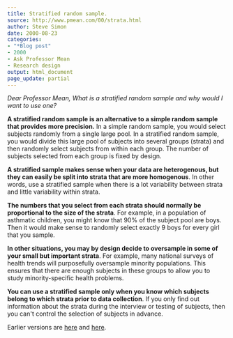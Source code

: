 ```yaml
---
title: Stratified random sample.
source: http://www.pmean.com/00/strata.html
author: Steve Simon
date: 2000-08-23
categories:
- "*Blog post"
- 2000
- Ask Professor Mean
- Research design
output: html_document
page_update: partial
---
```

*Dear Professor Mean, What is a stratified random sample and why would I want to use one?*

**A stratified random sample is an alternative to a simple random sample that provides more precision.** In a simple random sample, you would select subjects randomly from a single large pool. In a stratified random sample, you would divide this large pool of subjects into several groups (strata) and then randomly select subjects from within each group. The number of subjects selected from each group is fixed by design.

**A stratified sample makes sense when your data are heterogenous, but they can easily be split into strata that are more homogenous**. In other words, use a stratified sample when there is a lot variability between strata and little variability within strata.

**The numbers that you select from each strata should normally be proportional to the size of the strata**. For example, in a population of asthmatic children, you might know that 90% of the subject pool are boys. Then it would make sense to randomly select exactly 9 boys for every girl that you sample.

**In other situations, you may by design decide to oversample in some of your small but important strata**. For example, many national surveys of health trends will purposefully oversample minority populations. This ensures that there are enough subjects in these groups to allow you to study minority-specific health problems.

**You can use a stratified sample only when you know which subjects belong to which strata prior to data collection**. If you only find out information about the strata during the interview or testing of subjects, then you can't control the selection of subjects in advance.

Earlier versions are [here][sim1] and [here][sim2].
 
[sim1]: http://www.pmean.com/00/strata.html
[sim2]: http://new.pmean.com/stratified-sample/
 
